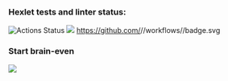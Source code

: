 ### Hexlet tests and linter status:
![Actions Status](https://github.com/CosmoBoyMe/frontend-project-lvl1/workflows/hexlet-check/badge.svg)
<a href="https://codeclimate.com/github/CosmoBoyMe/frontend-project-lvl1"><img src="https://api.codeclimate.com/v1/badges/a99a88d28ad37a79dbf6/maintainability" /></a>
https://github.com/<CosmoBoyMe>/<frontend-project-lvl1>/workflows/<hexlet-check>/badge.svg

### Start brain-even

<a href="https://asciinema.org/a/374421" target="_blank"><img src="https://asciinema.org/a/374421.svg" /></a>
